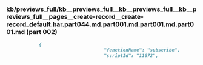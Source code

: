 ### kb/previews_full/kb__previews_full__kb__previews_full__kb__previews_full__pages__create-record__create-record_default.har.part044.md.part001.md.part001.md.part001.md (part 002)

```md
            {
                                    "functionName": "subscribe",
                                    "scriptId": "11672",
                      
```

```
